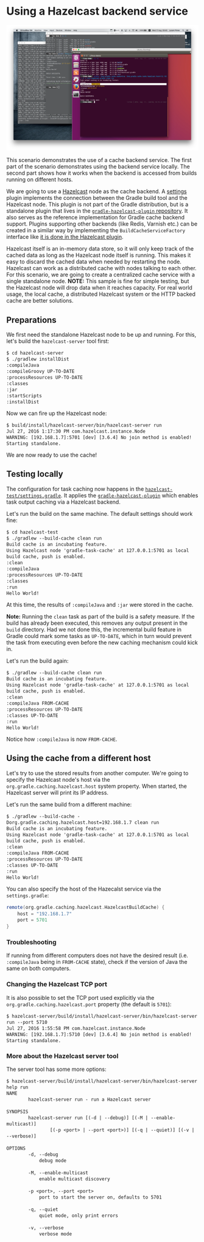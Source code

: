 # Using a Hazelcast backend service

[![Demo video](video.png)](https://youtu.be/taiO-5l428g)

This scenario demonstrates the use of a cache backend service. The first part of the scenario demonstrates using the backend service locally. The second part shows how it works when the backend is accessed from builds running on different hosts.

We are going to use a [Hazelcast](http://hazelcast.org) node as the cache backend. A [settings](https://docs.gradle.org/current/dsl/org.gradle.api.initialization.Settings.html) plugin implements the connection between the Gradle build tool and the Hazelcast node. This plugin is not part of the Gradle distribution, but is a standalone plugin that lives in the [`gradle-hazelcast-plugin` repository](https://github.com/gradle/gradle-hazelcast-plugin). It also serves as the reference implementation for Gradle cache backend support. Plugins supporting other backends (like Redis, Varnish etc.) can be created in a similar way by implementing the `BuildCacheServiceFactory` interface like [it is done in the Hazelcast plugin](https://github.com/gradle/gradle-hazelcast-plugin/blob/0.7/src/main/java/org/gradle/caching/hazelcast/HazelcastPlugin.java).

Hazelcast itself is an in-memory data store, so it will only keep track of the cached data as long as the Hazelcast node itself is running. This makes it easy to discard the cached data when needed by restarting the node. Hazelcast can work as a distributed cache with nodes talking to each other. For this scenario, we are going to create a centralized cache service with a single standalone node. **NOTE:** This sample is fine for simple testing, but the Hazelcast node will drop data when it reaches capacity. For real world usage, the local cache, a distributed Hazelcast system or the HTTP backed cache are better solutions.


## Preparations

We first need the standalone Hazelcast node to be up and running. For this, let's build the `hazelcast-server` tool first:

```text
$ cd hazelcast-server
$ ./gradlew installDist
:compileJava
:compileGroovy UP-TO-DATE
:processResources UP-TO-DATE
:classes
:jar
:startScripts
:installDist
```

Now we can fire up the Hazelcast node:

```text
$ build/install/hazelcast-server/bin/hazelcast-server run
Jul 27, 2016 1:17:30 PM com.hazelcast.instance.Node
WARNING: [192.168.1.7]:5701 [dev] [3.6.4] No join method is enabled! Starting standalone.
```

We are now ready to use the cache!

## Testing locally

The configuration for task caching now happens in the [`hazelcast-test/settings.gradle`](hazelcast-test/settings.gradle). It applies the [`gradle-hazelcast-plugin`](https://github.com/gradle/gradle-hazelcast-plugin) which enables task output caching via a Hazelcast backend.

Let's run the build on the same machine. The default settings should work fine:

```text
$ cd hazelcast-test
$ ./gradlew --build-cache clean run
Build cache is an incubating feature.
Using Hazelcast node 'gradle-task-cache' at 127.0.0.1:5701 as local build cache, push is enabled.
:clean
:compileJava
:processResources UP-TO-DATE
:classes
:run
Hello World!
```

At this time, the results of `:compileJava` and `:jar` were stored in the cache.

**Note:** Running the `clean` task as part of the build is a safety measure. If the build has already been executed, this removes any output present in the `build` directory. Had we not done this, the incremental build feature in Gradle could mark some tasks as `UP-TO-DATE`, which in turn would prevent the task from executing even before the new caching mechanism could kick in.

Let's run the build again:

```text
$ ./gradlew --build-cache clean run
Build cache is an incubating feature.
Using Hazelcast node 'gradle-task-cache' at 127.0.0.1:5701 as local build cache, push is enabled.
:clean
:compileJava FROM-CACHE
:processResources UP-TO-DATE
:classes UP-TO-DATE
:run
Hello World!
```

Notice how `:compileJava` is now `FROM-CACHE`.


## Using the cache from a different host

Let's try to use the stored results from another computer. We're going to specify the Hazelcast node's host via the `org.gradle.caching.hazelcast.host` system property. When started, the Hazelcast server will print its IP address.

Let's run the same build from a different machine:

```text
$ ./gradlew --build-cache -Dorg.gradle.caching.hazelcast.host=192.168.1.7 clean run
Build cache is an incubating feature.
Using Hazelcast node 'gradle-task-cache' at 127.0.0.1:5701 as local build cache, push is enabled.
:clean
:compileJava FROM-CACHE
:processResources UP-TO-DATE
:classes UP-TO-DATE
:run
Hello World!
```
You can also specify the host of the Hazecalst service via the `settings.gradle`:

```groovy
remote(org.gradle.caching.hazelcast.HazelcastBuildCache) {
    host = "192.168.1.7"
    port = 5701
}
```

### Troubleshooting

If running from different computers does not have the desired result (i.e. `:compileJava` being in `FROM-CACHE` state), check if the version of Java the same on both computers.

### Changing the Hazelcast TCP port

It is also possible to set the TCP port used explicitly via the `org.gradle.caching.hazelcast.port` property (the default is `5701`):

```text
$ hazelcast-server/build/install/hazelcast-server/bin/hazelcast-server run --port 5710
Jul 27, 2016 1:55:58 PM com.hazelcast.instance.Node
WARNING: [192.168.1.7]:5710 [dev] [3.6.4] No join method is enabled! Starting standalone.
```

### More about the Hazelcast server tool

The server tool has some more options:

```text
$ hazelcast-server/build/install/hazelcast-server/bin/hazelcast-server help run
NAME
        hazelcast-server run - run a Hazelcast server

SYNOPSIS
        hazelcast-server run [(-d | --debug)] [(-M | --enable-multicast)]
                [(-p <port> | --port <port>)] [(-q | --quiet)] [(-v | --verbose)]

OPTIONS
        -d, --debug
            debug mode

        -M, --enable-multicast
            enable multicast discovery

        -p <port>, --port <port>
            port to start the server on, defaults to 5701

        -q, --quiet
            quiet mode, only print errors

        -v, --verbose
            verbose mode
```
